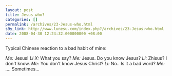 ```yaml
---
layout: post
title: Jesus who?
categories: []
permalink: /archives/23-Jesus-who.html
s9y_link: http://www.lunesu.com/index.php?/archives/23-Jesus-who.html
date: 2008-04-30 12:24:32.000000000 +08:00
---
```

Typical Chinese reaction to a bad habit of mine:

<something bad happens>
<em>Me:</em> Jesus!
<em>Li X:</em> What you say?
<em>Me:</em> Jesus. Do you know Jesus?
<em>Li:</em> Zhisus? I don't know.
<em>Me:</em> You don't know Jesus Christ?
<em>Li:</em> No.. Is it a bad word?
<em>Me:</em> .... Sometimes...

